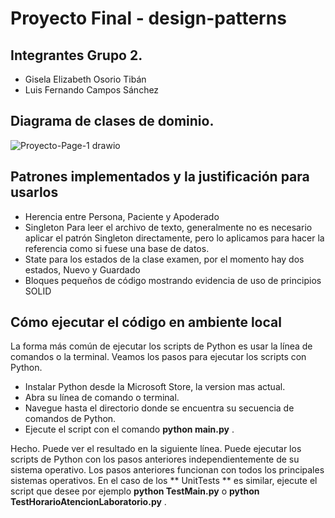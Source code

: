 # Proyecto Final - design-patterns

## Integrantes Grupo 2.
+ Gisela Elizabeth Osorio Tibán
+ Luis Fernando Campos Sánchez

## Diagrama de clases de dominio.
![Proyecto-Page-1 drawio](https://github.com/GissOsorio/proyecto-design-patterns/assets/17515471/f4edac7a-e047-4fa5-8a11-28646880b0a3)

## Patrones implementados y la justificación para usarlos 
+ Herencia entre Persona, Paciente y Apoderado
+ Singleton Para leer el archivo de texto, generalmente no es necesario aplicar el patrón Singleton directamente, pero lo aplicamos para hacer la referencia como si fuese una base de datos.
+ State para los estados de la clase examen, por el momento hay dos estados, Nuevo y Guardado
+ Bloques pequeños de código mostrando evidencia de uso de principios SOLID

## Cómo ejecutar el código en ambiente local
La forma más común de ejecutar los scripts de Python es usar la línea de comandos o la terminal. Veamos los pasos para ejecutar los scripts con Python.

+ Instalar Python desde la Microsoft Store, la version mas actual.
+ Abra su línea de comando o terminal.
+ Navegue hasta el directorio donde se encuentra su secuencia de comandos de Python.
+ Ejecute el script con el comando **python main.py** .

Hecho. Puede ver el resultado en la siguiente línea.
Puede ejecutar los scripts de Python con los pasos anteriores independientemente de su sistema operativo. Los pasos anteriores funcionan con todos los principales sistemas operativos.
En el caso de los ** UnitTests **  es similar, ejecute el script que desee por ejemplo **python TestMain.py** o **python TestHorarioAtencionLaboratorio.py** .